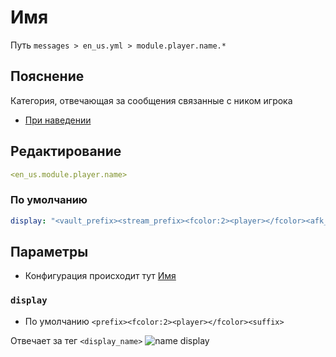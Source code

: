 # Имя
Путь `messages > en_us.yml > module.player.name.*`

## Пояснение
Категория, отвечающая за сообщения связанные с ником игрока
- [При наведении](/ru/messages/en_us/module/player/name/hover/)

## Редактирование
```yaml
<en_us.module.player.name>
```

### По умолчанию
```yaml
display: "<vault_prefix><stream_prefix><fcolor:2><player></fcolor><afk_suffix><vault_suffix>"
```

## Параметры

- Конфигурация происходит тут [Имя](/ru/config/module/player/name/)

### `display`
- По умолчанию `<prefix><fcolor:2><player></fcolor><suffix>`

Отвечает за тег `<display_name>`
![name display](/namedisplay.png)